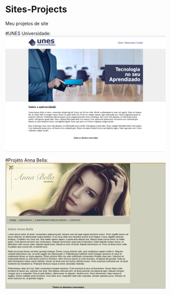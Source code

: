 # Sites-Projects
Meu projetos de site

#UNES Universidade:
<img src="imagens-projeto/projeto-unes.png">

#Projéto Anna Bella:
<img src="imagens-projeto/projeto-anna-bella.png">
